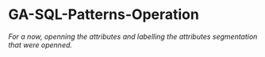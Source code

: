 # GA-SQL-Patterns-Operation

*For a now, openning the attributes and labelling the attributes segmentation that were openned.*
